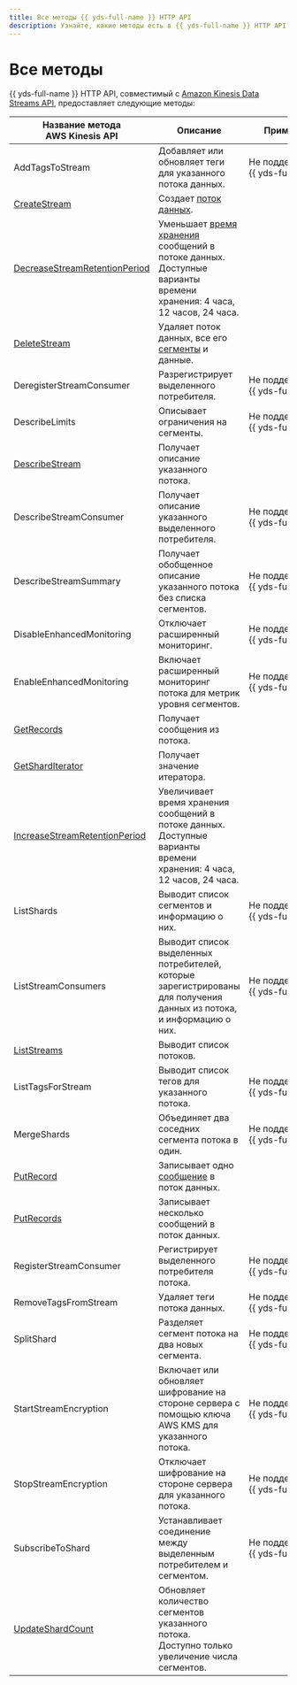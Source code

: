 ```yaml
---
title: Все методы {{ yds-full-name }} HTTP API
description: Узнайте, какие методы есть в {{ yds-full-name }} HTTP API.
---
```


# Все методы

{{ yds-full-name }} HTTP API, совместимый с [Amazon Kinesis Data Streams API](https://docs.aws.amazon.com/kinesis/latest/APIReference/Welcome.html), предоставляет следующие методы:

Название метода</br>AWS Kinesis API | Описание | Примечание
--- | --- | ---
AddTagsToStream | Добавляет или обновляет теги для указанного потока данных. | Не&nbsp;поддерживается {{ yds-full-name }}.
[CreateStream](methods/createstream.md) | Создает [поток данных](../concepts/glossary.md#stream-concepts). |
[DecreaseStreamRetentionPeriod](methods/decreasetreamretentionperiod.md) | Уменьшает [время хранения](../concepts/glossary.md#retention-time) сообщений в потоке данных.</br>Доступные варианты времени хранения: 4 часа, 12 часов, 24 часа. |
[DeleteStream](methods/deletestream.md) | Удаляет поток данных, все его [сегменты](../concepts/glossary.md#shard) и данные. |
DeregisterStreamConsumer | Разрегистрирует выделенного потребителя. | Не&nbsp;поддерживается {{ yds-full-name }}.
DescribeLimits | Описывает ограничения на сегменты. | Не&nbsp;поддерживается {{ yds-full-name }}.
[DescribeStream](methods/describestream.md) | Получает описание указанного потока. |
DescribeStreamConsumer | Получает описание указанного выделенного потребителя. | Не&nbsp;поддерживается {{ yds-full-name }}.
DescribeStreamSummary | Получает обобщенное описание указанного потока без списка сегментов. | Не&nbsp;поддерживается {{ yds-full-name }}.
DisableEnhancedMonitoring | Отключает расширенный мониторинг. | Не&nbsp;поддерживается {{ yds-full-name }}.
EnableEnhancedMonitoring | Включает расширенный мониторинг потока для метрик уровня сегментов. | Не&nbsp;поддерживается {{ yds-full-name }}.
[GetRecords](methods/getrecords.md) | Получает сообщения из потока. |
[GetShardIterator](methods/getsharditerator.md) | Получает значение итератора. |
[IncreaseStreamRetentionPeriod](methods/increasestreamretentionperiod.md) | Увеличивает время хранения сообщений в потоке данных.</br>Доступные варианты времени хранения: 4 часа, 12 часов, 24 часа. |
ListShards | Выводит список сегментов и информацию о них. | Не&nbsp;поддерживается {{ yds-full-name }}.
ListStreamConsumers | Выводит список выделенных потребителей, которые зарегистрированы для получения данных из потока, и информацию о них. | Не&nbsp;поддерживается {{ yds-full-name }}.
[ListStreams](methods/liststreams.md) | Выводит список потоков. |
ListTagsForStream | Выводит список тегов для указанного потока. | Не&nbsp;поддерживается {{ yds-full-name }}.
MergeShards | Объединяет два соседних сегмента потока в один. | Не&nbsp;поддерживается {{ yds-full-name }}.
[PutRecord](methods/putrecord.md) | Записывает одно [сообщение](../concepts/glossary.md#message) в поток данных. |
[PutRecords](methods/putrecords.md) | Записывает несколько сообщений в поток данных. |
RegisterStreamConsumer | Регистрирует выделенного потребителя потока. | Не&nbsp;поддерживается {{ yds-full-name }}.
RemoveTagsFromStream | Удаляет теги потока данных. | Не&nbsp;поддерживается {{ yds-full-name }}.
SplitShard | Разделяет сегмент потока на два новых сегмента. | Не&nbsp;поддерживается {{ yds-full-name }}.
StartStreamEncryption | Включает или обновляет шифрование на стороне сервера с помощью ключа AWS KMS для указанного потока. | Не&nbsp;поддерживается {{ yds-full-name }}.
StopStreamEncryption | Отключает шифрование на стороне сервера для указанного потока. | Не&nbsp;поддерживается {{ yds-full-name }}.
SubscribeToShard | Устанавливает соединение между выделенным потребителем и сегментом. | Не&nbsp;поддерживается {{ yds-full-name }}.
[UpdateShardCount](methods/updateshardcount.md) | Обновляет количество сегментов указанного потока.</br>Доступно только увеличение числа сегментов. |
